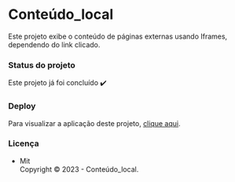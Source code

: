 # Conteúdo_local

Este projeto exibe o conteúdo de páginas externas usando Iframes, dependendo do link clicado.

### Status do projeto

Este projeto já foi concluído :heavy_check_mark:

### Deploy

Para visualizar a aplicação deste projeto,  <a href="https://artleao.github.io/conteudo_local/" target="_blank">clique aqui</a>.

### Licença

- Mit <br>
Copyright ©️ 2023 - Conteúdo_local.
